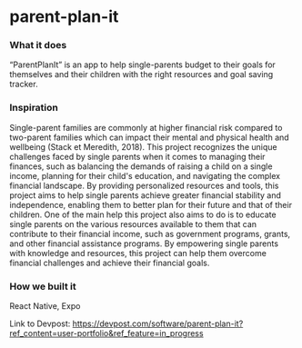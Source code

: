# parent-plan-it

### What it does
“ParentPlanIt” is an app to help single-parents budget to their goals for themselves and their children with the right resources and goal saving tracker.

### Inspiration
Single-parent families are commonly at higher financial risk compared to two-parent families which can impact their mental and physical health and wellbeing (Stack et Meredith, 2018). This project recognizes the unique challenges faced by single parents when it comes to managing their finances, such as balancing the demands of raising a child on a single income, planning for their child's education, and navigating the complex financial landscape. By providing personalized resources and tools, this project aims to help single parents achieve greater financial stability and independence, enabling them to better plan for their future and that of their children. One of the main help this project also aims to do is to educate single parents on the various resources available to them that can contribute to their financial income, such as government programs, grants, and other financial assistance programs. By empowering single parents with knowledge and resources, this project can help them overcome financial challenges and achieve their financial goals.

### How we built it
React Native, Expo



Link to Devpost:
https://devpost.com/software/parent-plan-it?ref_content=user-portfolio&ref_feature=in_progress
